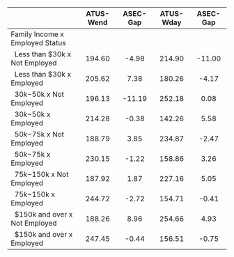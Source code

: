 
|                      |    ATUS-Wend |     ASEC-Gap |    ATUS-Wday |     ASEC-Gap |
| -------------------- | :----------: | :----------: | :----------: | :----------: |
| Family Income x Employed Status |              |              |              |              |
| &nbsp;&nbsp;Less than $30k x Not Employed |       194.60 |        -4.98 |       214.90 |       -11.00 |
| &nbsp;&nbsp;Less than $30k x Employed |       205.62 |         7.38 |       180.26 |        -4.17 |
| &nbsp;&nbsp;$30k-$50k x Not Employed |       196.13 |       -11.19 |       252.18 |         0.08 |
| &nbsp;&nbsp;$30k-$50k x Employed |       214.28 |        -0.38 |       142.26 |         5.58 |
| &nbsp;&nbsp;$50k-$75k x Not Employed |       188.79 |         3.85 |       234.87 |        -2.47 |
| &nbsp;&nbsp;$50k-$75k x Employed |       230.15 |        -1.22 |       158.86 |         3.26 |
| &nbsp;&nbsp;$75k-$150k x Not Employed |       187.92 |         1.87 |       227.16 |         5.05 |
| &nbsp;&nbsp;$75k-$150k x Employed |       244.72 |        -2.72 |       154.71 |        -0.41 |
| &nbsp;&nbsp;$150k and over x Not Employed |       188.26 |         8.96 |       254.66 |         4.93 |
| &nbsp;&nbsp;$150k and over x Employed |       247.45 |        -0.44 |       156.51 |        -0.75 |

